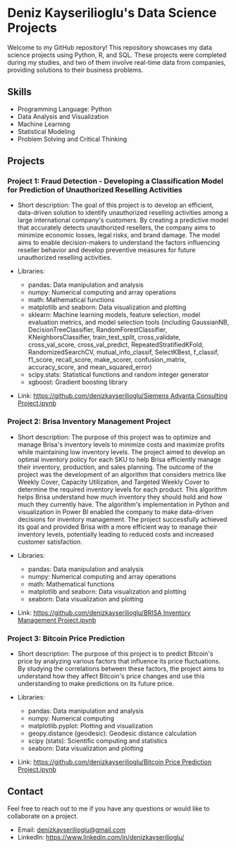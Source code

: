 # Deniz Kayserilioglu's Data Science Projects

Welcome to my GitHub repository! This repository showcases my data science projects using Python, R, and SQL. These projects were completed during my studies, and two of them involve real-time data from companies, providing solutions to their business problems.

## Skills
- Programming Language: Python
- Data Analysis and Visualization
- Machine Learning
- Statistical Modeling
- Problem Solving and Critical Thinking

## Projects

### Project 1: Fraud Detection - Developing a Classification Model for Prediction of Unauthorized Reselling Activities
- Short description: The goal of this project is to develop an efficient, data-driven solution to identify unauthorized reselling activities among a large international company's customers. By creating a predictive model that accurately detects unauthorized resellers, the company aims to minimize economic losses, legal risks, and brand damage. The model aims to enable decision-makers to understand the factors influencing reseller behavior and develop preventive measures for future unauthorized reselling activities.

- Libraries:
  - pandas: Data manipulation and analysis
  - numpy: Numerical computing and array operations
  - math: Mathematical functions
  - matplotlib and seaborn: Data visualization and plotting
  - sklearn: Machine learning models, feature selection, model evaluation metrics, and model selection tools (including GaussianNB, DecisionTreeClassifier,     RandomForestClassifier, KNeighborsClassifier, train_test_split, cross_validate, cross_val_score, cross_val_predict, RepeatedStratifiedKFold, RandomizedSearchCV, mutual_info_classif, SelectKBest, f_classif, f1_score, recall_score, make_scorer, confusion_matrix, accuracy_score, and mean_squared_error)
  - scipy.stats: Statistical functions and random integer generator
  - xgboost: Gradient boosting library

- Link: [https://github.com/denizkayserilioglu/Siemens Advanta Consulting Project.ipynb](https://github.com/denizkayserilioglu/projects/blob/main/Siemens%20Advanta%20Consulting%20Project.ipynb)

### Project 2: Brisa Inventory Management Project
- Short description: The purpose of this project was to optimize and manage Brisa's inventory levels to minimize costs and maximize profits while maintaining low inventory levels. The project aimed to develop an optimal inventory policy for each SKU to help Brisa efficiently manage their inventory, production, and sales planning.
  The outcome of the project was the development of an algorithm that considers metrics like Weekly Cover, Capacity Utilization, and Targeted Weekly Cover to determine the required inventory levels for each product. This algorithm helps Brisa understand how much inventory they should hold and how much they currently have. The algorithm's implementation in Python and visualization in Power BI enabled the company to make data-driven decisions for inventory management. The project successfully achieved its goal and provided Brisa with a more efficient way to manage their inventory levels, potentially leading to reduced costs and increased customer satisfaction.

- Libraries:
  - pandas: Data manipulation and analysis
  - numpy: Numerical computing and array operations
  - math: Mathematical functions
  - matplotlib and seaborn: Data visualization and plotting
  - seaborn: Data visualization and plotting
 
- Link: [https://github.com/denizkayserilioglu/BRISA Inventory Management Project.ipynb](https://github.com/denizkayserilioglu/projects/blob/main/BRISA%20Inventory%20Management%20Project.ipynb)

### Project 3: Bitcoin Price Prediction
- Short description: The purpose of this project is to predict Bitcoin's price by analyzing various factors that influence its price fluctuations. By studying the correlations between these factors, the project aims to understand how they affect Bitcoin's price changes and use this understanding to make predictions on its future price.

- Libraries:
  - pandas: Data manipulation and analysis
  - numpy: Numerical computing
  - matplotlib.pyplot: Plotting and visualization
  - geopy.distance (geodesic): Geodesic distance calculation
  - scipy (stats): Scientific computing and statistics
  - seaborn: Data visualization and plotting

- Link: [https://github.com/denizkayserilioglu/Bitcoin Price Prediction Project.ipynb](https://github.com/denizkayserilioglu/projects/blob/main/Bitcoin%20Price%20Prediction%20Project.ipynb)

## Contact
Feel free to reach out to me if you have any questions or would like to collaborate on a project.

- Email: denizkayserilioglu@gmail.com
- LinkedIn: https://www.linkedin.com/in/denizkayserilioglu/
